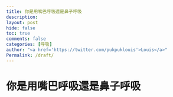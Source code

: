 ```yaml
---
title: 你是用嘴巴呼吸還是鼻子呼吸
description: 
layout: post
hide: false
toc: true
comments: false
categories: [呼吸] 
author: "<a href='https://twitter.com/pukpuklouis'>Louis</a>"
Permalink: /draft/
---
```

# 你是用嘴巴呼吸還是鼻子呼吸

